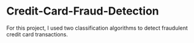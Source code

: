 # Credit-Card-Fraud-Detection
For this project, I used two classification algorithms to detect fraudulent credit card transactions.
